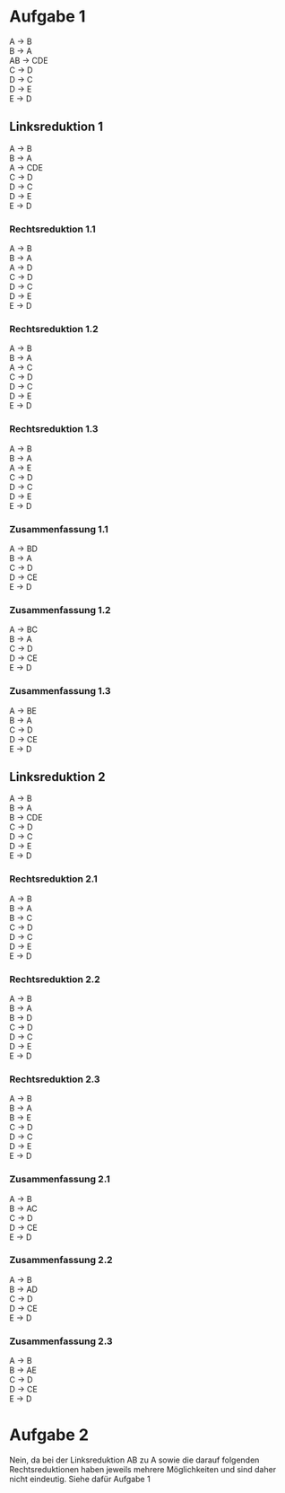 # Aufgabe 1

A -> B \
B -> A \
AB -> CDE \
C -> D \
D -> C \
D -> E \
E -> D


## Linksreduktion 1
A -> B \
B -> A \
A -> CDE \
C -> D \
D -> C \
D -> E \
E -> D

### Rechtsreduktion 1.1
A -> B \
B -> A \
A -> D \
C -> D \
D -> C \
D -> E \
E -> D 


### Rechtsreduktion 1.2
A -> B \
B -> A \
A -> C \
C -> D \
D -> C \
D -> E \
E -> D

### Rechtsreduktion 1.3
A -> B \
B -> A \
A -> E \
C -> D \
D -> C \
D -> E \
E -> D

### Zusammenfassung 1.1
A -> BD \
B -> A \
C -> D \
D -> CE \
E -> D

### Zusammenfassung 1.2
A -> BC \
B -> A \
C -> D \
D -> CE \
E -> D

### Zusammenfassung 1.3
A -> BE \
B -> A \
C -> D \
D -> CE \
E -> D


## Linksreduktion 2
A -> B \
B -> A \
B -> CDE \
C -> D \
D -> C \
D -> E \
E -> D

### Rechtsreduktion 2.1
A -> B \
B -> A \
B -> C \
C -> D \
D -> C \
D -> E \
E -> D

### Rechtsreduktion 2.2
A -> B \
B -> A \
B -> D \
C -> D \
D -> C \
D -> E \
E -> D

### Rechtsreduktion 2.3
A -> B \
B -> A \
B -> E \
C -> D \
D -> C \
D -> E \
E -> D

### Zusammenfassung 2.1
A -> B \
B -> AC \
C -> D \
D -> CE \
E -> D

### Zusammenfassung 2.2
A -> B \
B -> AD \
C -> D \
D -> CE \
E -> D

### Zusammenfassung 2.3
A -> B \
B -> AE \
C -> D \
D -> CE \
E -> D


# Aufgabe 2
Nein, da bei der Linksreduktion AB zu A sowie die darauf folgenden Rechtsreduktionen haben jeweils mehrere Möglichkeiten und sind daher nicht eindeutig. Siehe dafür Aufgabe 1